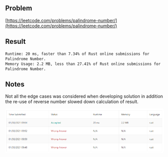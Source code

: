 ## Problem
[https://leetcode.com/problems/palindrome-number/](https://leetcode.com/problems/palindrome-number/)

## Result
```
Runtime: 20 ms, faster than 7.34% of Rust online submissions for Palindrome Number.
Memory Usage: 2.2 MB, less than 27.41% of Rust online submissions for Palindrome Number.
```

## Notes

Not all the edge cases was considered when developing solution in addition the re-use of reverse number slowed down calculation of result.

![all_results](all_results.png)